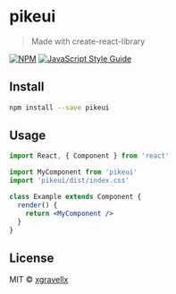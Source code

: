 # pikeui

> Made with create-react-library

[![NPM](https://img.shields.io/npm/v/pikeui.svg)](https://www.npmjs.com/package/pikeui) [![JavaScript Style Guide](https://img.shields.io/badge/code_style-standard-brightgreen.svg)](https://standardjs.com)

## Install

```bash
npm install --save pikeui
```

## Usage

```jsx
import React, { Component } from 'react'

import MyComponent from 'pikeui'
import 'pikeui/dist/index.css'

class Example extends Component {
  render() {
    return <MyComponent />
  }
}
```

## License

MIT © [xgravellx](https://github.com/xgravellx)
